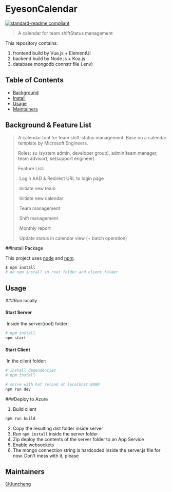 # EyesonCalendar

[![standard-readme compliant](https://img.shields.io/badge/readme%20style-standard-brightgreen.svg?style=flat-square)](https://github.com/RichardLitt/standard-readme)

> A calendar for team shiftStatus management

This repository contains:

1. frontend build by Vue.js + ElementUI
2. backend build by Node.js + Koa.js
3. database mongodb connstr file (.env)



## Table of Contents

- [Background](#background)
- [Install](#install)
- [Usage](#usage)
- [Maintainers](#maintainers)

## Background & Feature List

> A calendar tool for team shift-status management. Base on a calendar template by Microsoft Engineers.
>
> Roles: su (system admin, developer group), admin(team manager, team advisor), se(support engineer)
>
> Feature List:
>
> ​	Login AAD & Redirect URL to login page
>
> ​	Initiate new team
>
> ​	Initiate new calendar
>
> ​	Team management
>
> ​	Shift management
>
> ​	Monthly report
>
> ​	Update status in calendar view (+ batch operation)

##Install Package

This project uses [node](http://nodejs.org) and [npm](https://npmjs.com). 

```bash
$ npm install
# do npm install in root folder and client folder
```

## Usage

###Run locally

####	Start Server

​	Inside the server(root) folder:

```bash
# npm install
npm start
```

####	Start Client

​	In the client folder:

```bash
# install dependencies
# npm install

# serve with hot reload at localhost:8080
npm run dev
```

###Deploy to Azure

1. Build client

```bash
npm run build
```

2. Copy the resulting dist folder inside server
3. Run ```npm install``` inside the server folder
4. Zip deploy the contents of the server folder to an App Service
5. Enable websockets
6. The mongo connection string is hardcoded inside the server.js file for now. Don't mess with it, please

## Maintainers

[@Juncheng](https://github.com/Frankie34)